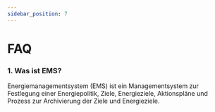 ```yaml
---
sidebar_position: 7
---
```


# FAQ

### 1. Was ist EMS?

Energiemanagementsystem (EMS) ist ein Managementsystem zur Festlegung einer Energiepolitik, Ziele, Energieziele, Aktionspläne und Prozess zur Archivierung der Ziele und Energieziele.

